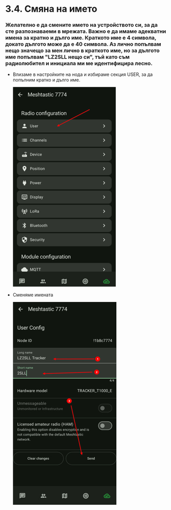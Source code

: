 # 3.4. Смяна на името

### Желателно е да смените името на устройството си, за да сте разпознаваеми в мрежата. Важно е да имаме адекватни имена за кратно и дълго име. Краткото име е 4 символа, докато дългото може да е 40 символа. Аз лично попълвам нещо значещо за мен лично в краткото име, но за дългото име попълвам "LZ2SLL нещо си", тъй като съм радиолюбител и инициала ми ме идентифицира лесно.

-  Влизаме в настройките на нода и избираме секция USER, за да попълним кратко и дълго име.

    ![user](3.4.001.jpg)

-  Сменяме имената

    ![names](3.4.002.jpg)
